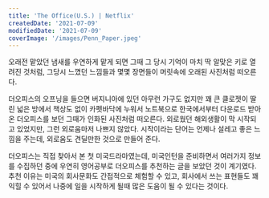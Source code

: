 ```yaml
---
title: 'The Office(U.S.) | Netflix'
createdDate: '2021-07-09'
modifiedDate: '2021-07-09'
coverImage: '/images/Penn_Paper.jpeg'
---
```


오래전 맡았던 냄새를 우연하게 맡게 되면 그때 그 당시 기억이 마치 딱 알맞은 키로 열려진 것처럼, 그당시 느꼈던 느낌들과 몇몇 장면들이 머릿속에 오래된 사진처럼 떠오른다. 
<!-- excerpt -->
더오피스의 오프닝을 들으면 버지니아에 있던 아무런 가구도 없지만 꽤 큰 클로젯이 딸린 넓은 방에서 책상도 없이 카펫바닥에 누워서 노트북으로 한국에서부터 다운로드 받아 온 더오피스를 보던 그때가 인화된 사진처럼 떠오른다. 외로웠던 해외생활이 막 시작되고 있었지만, 그런 외로움마저 나쁘지 않았다. 시작이라는 단어는 언제나 설레고 좋은 느낌을 주는데, 외로움도 견딜만한 것으로 만들어 준다.

더오피스는 직접 찾아서 본 첫 미국드라마였는데, 미국인턴을 준비하면서 여러가지 정보를 수집하던 중에 우연히 영어공부로 더오피스를 추천하는 글을 보았던 것이 계기였다. 추천 이유는 미국의 회사문화도 간접적으로 체험할 수 있고, 회사에서 쓰는 표현들도 꽤 익힐 수 있어서 나중에 일을 시작하게 될때 많은 도움이 될 수 있다는 것이다.